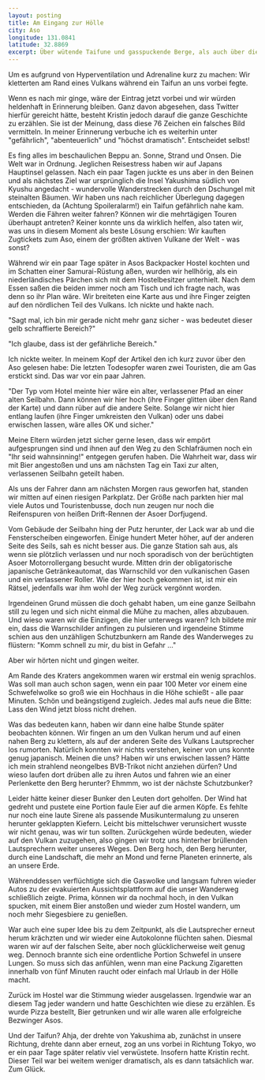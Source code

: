 ```yaml
---
layout: posting
title: Am Eingang zur Hölle
city: Aso
longitude: 131.0841
latitude: 32.8869
excerpt: Über wütende Taifune und gasspuckende Berge, als auch über die Auslegbarkeit von Gefahr, Abenteuer und Drama.
---
```


Um es aufgrund von Hyperventilation und Adrenaline kurz zu machen\: Wir kletterten am Rand eines Vulkans während ein Taifun an uns vorbei fegte. 

Wenn es nach mir ginge, wäre der Eintrag jetzt vorbei und wir würden heldenhaft in Erinnerung bleiben. Ganz davon abgesehen, dass Twitter hierfür gereicht hätte, besteht Kristin jedoch darauf die ganze Geschichte zu erzählen. Sie ist der Meinung, dass diese 76 Zeichen ein falsches Bild vermitteln. In meiner Erinnerung verbuche ich es weiterhin unter "gefährlich", "abenteuerlich" und "höchst dramatisch". Entscheidet selbst!

Es fing alles im beschaulichen Beppu an. Sonne, Strand und Onsen. Die Welt war in Ordnung. Jeglichen Reisestress haben wir auf Japans Hauptinsel gelassen. Nach ein paar Tagen juckte es uns aber in den Beinen und als nächstes Ziel war ursprünglich die Insel Yakushima südlich von Kyushu angedacht - wundervolle Wanderstrecken durch den Dschungel mit steinalten Bäumen. Wir haben uns nach reichlicher Überlegung dagegen entschieden, da (Achtung Spoileralarm!) ein Taifun gefährlich nahe kam. Werden die Fähren weiter fahren? Können wir die mehrtägigen Touren überhaupt antreten? Keiner konnte uns da wirklich helfen, also taten wir, was uns in diesem Moment als beste Lösung erschien: Wir kauften Zugtickets zum Aso, einem der größten aktiven Vulkane der Welt - was sonst?

Während wir ein paar Tage später in Asos Backpacker Hostel kochten und im Schatten einer Samurai-Rüstung aßen, wurden wir hellhörig, als ein niederländisches Pärchen sich mit dem Hostelbesitzer unterhielt. Nach dem Essen saßen die beiden immer  noch am Tisch und ich fragte nach, was denn so ihr Plan wäre. Wir breiteten eine Karte aus und ihre Finger zeigten auf den nördlichen Teil des Vulkans. Ich nickte und hakte nach.

"Sagt mal, ich bin mir gerade nicht mehr ganz sicher - was bedeutet dieser gelb schraffierte Bereich?"

"Ich glaube, dass ist der gefährliche Bereich."

Ich nickte weiter. In meinem Kopf der Artikel den ich kurz zuvor  über den Aso gelesen habe: Die letzten Todesopfer waren zwei Touristen, die am Gas erstickt sind. Das war vor ein paar Jahren.

"Der Typ vom Hotel meinte hier wäre ein alter, verlassener Pfad an einer alten Seilbahn. Dann können wir hier hoch (ihre Finger glitten über den Rand der Karte) und dann rüber auf die andere Seite. Solange wir nicht hier entlang laufen (ihre Finger umkreisten den Vulkan) oder uns dabei erwischen lassen, wäre alles OK und sicher."

Meine Eltern würden jetzt sicher gerne lesen, dass wir empört aufgesprungen sind und ihnen auf den Weg zu den Schlafräumen noch ein "Ihr seid wahnsinning!" entgegen gerufen haben. Die Wahrheit war, dass wir mit Bier angestoßen und uns am nächsten Tag ein Taxi zur alten, verlassenen Seilbahn geteilt haben.

Als uns der Fahrer dann am nächsten Morgen raus geworfen hat, standen wir mitten auf einen riesigen Parkplatz. Der Größe nach parkten hier mal viele Autos und Touristenbusse, doch nun zeugen  nur noch die Reifenspuren von heißen Drift-Rennen der Asoer Dorfjugend. 

Vom Gebäude der Seilbahn hing der Putz herunter, der Lack war ab und die Fensterscheiben eingeworfen. Einige hundert Meter höher, auf der anderen Seite des Seils, sah es nicht besser aus. Die ganze Station sah aus, als wenn sie plötzlich verlassen und nur noch sporadisch von der berüchtigten Asoer Motorrollergang besucht wurde. Mitten drin der obligatorische japanische Getränkeautomat, das Warnschild vor den vulkanischen Gasen und ein verlassener Roller. Wie der hier hoch gekommen ist, ist mir ein Rätsel, jedenfalls war ihm wohl der Weg zurück vergönnt worden.

Irgendeinen Grund müssen die doch gehabt haben, um eine ganze Seilbahn still zu legen und sich nicht einmal die Mühe zu machen, alles abzubauen. Und wieso waren wir die Einzigen, die hier unterwegs waren? Ich bildete mir ein, dass die Warnschilder anfingen zu pulsieren und irgendeine Stimme schien aus den unzähligen Schutzbunkern am Rande des Wanderweges zu flüstern: "Komm schnell zu mir, du bist in Gefahr ..."

Aber wir hörten nicht und gingen weiter. 

Am Rande des Kraters angekommen waren wir erstmal ein wenig sprachlos. Was soll man auch schon sagen, wenn ein paar 100 Meter vor einem eine Schwefelwolke so groß wie ein Hochhaus in die Höhe schießt - alle paar Minuten. Schön und beängstigend zugleich. Jedes mal aufs neue die Bitte: Lass den Wind jetzt bloss nicht drehen.

Was das bedeuten kann, haben wir dann eine halbe Stunde später beobachten können. Wir fingen an um den Vulkan herum und auf einen nahen Berg zu klettern, als auf der anderen Seite des Vulkans Lautsprecher los rumorten. Natürlich konnten wir nichts verstehen, keiner von uns konnte genug japanisch. Meinen die uns? Haben wir uns erwischen lassen? Hätte ich mein strahlend neongelbes BVB-Trikot nicht anziehen dürfen? Und wieso laufen dort drüben alle zu ihren Autos und fahren wie an einer Perlenkette den Berg herunter? Ehmmm, wo ist der nächste Schutzbunker?

<!-- images -->

Leider hätte keiner dieser Bunker den Leuten dort geholfen. Der Wind hat gedreht und pustete eine Portion faule Eier auf die armen Köpfe. Es fehlte nur noch eine laute Sirene als passende Musikuntermalung zu unseren herunter geklappten Kiefern. Leicht bis mittelschwer verunsichert wusste wir nicht genau, was wir tun sollten. Zurückgehen würde bedeuten, wieder auf den Vulkan zuzugehen, also gingen wir trotz uns hinterher brüllenden Lautsprechern weiter unseres Weges. Den Berg hoch, den Berg herunter, durch eine Landschaft, die mehr an Mond und ferne Planeten erinnerte, als an unsere Erde. 

Währenddessen verflüchtigte sich die Gaswolke und langsam fuhren wieder Autos zu der evakuierten Aussichtsplattform auf die unser Wanderweg schließlich zeigte. Prima, können wir da nochmal hoch, in den Vulkan spucken, mit einem Bier anstoßen und wieder zum Hostel wandern, um noch mehr Siegesbiere zu genießen. 

War auch eine super Idee bis zu dem Zeitpunkt, als die Lautsprecher erneut herum krächzten und wir wieder eine Autokolonne flüchten sahen. Diesmal waren wir auf der falschen Seite, aber noch glücklicherweise weit genug weg. Dennoch brannte sich eine ordentliche Portion Schwefel in unsere Lungen. So muss sich das anfühlen, wenn man eine Packung Zigaretten innerhalb von fünf Minuten raucht oder einfach mal Urlaub in der Hölle macht.

Zurück im Hostel war die Stimmung wieder ausgelassen. Irgendwie war an diesem Tag jeder wandern und hatte Geschichten wie diese zu erzählen. Es wurde Pizza bestellt, Bier getrunken und wir alle waren alle erfolgreiche Bezwinger Asos. 

Und der Taifun? Ahja, der drehte von Yakushima ab, zunächst in unsere Richtung, drehte dann aber erneut, zog an uns vorbei in Richtung Tokyo, wo er ein paar Tage später relativ viel verwüstete. Insofern hatte Kristin recht. Dieser Teil war bei weitem weniger dramatisch, als es dann tatsächlich war. Zum Glück.
